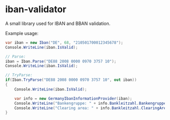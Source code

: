 iban-validator
==============

A small library used for IBAN and BBAN validation.

Example usage:
```C#
var iban = new Iban("DE", 68, "210501700012345678");
Console.WriteLine(iban.IsValid);

// Parse:
iban = Iban.Parse("DE88 2008 0000 0970 3757 10");
Console.WriteLine(iban.IsValid);

// TryParse:
if(Iban.TryParse("DE88 2008 0000 0970 3757 10", out iban))
{
    Console.WriteLine(iban.IsValid);

    var info = new GermanyIbanInformationProvider(iban);
    Console.WriteLine("Bankengruppe: " + info.Bankleitzahl.Bankengruppe.ToString());
    Console.WriteLine("Clearing area: " + info.Bankleitzahl.ClearingArea.ToString());
}
```
